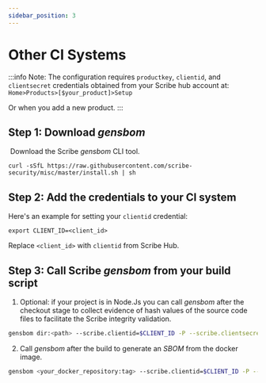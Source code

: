 ```yaml
---
sidebar_position: 3
---
```


# Other CI Systems

:::info Note:
The configuration requires `productkey`, `clientid`, and `clientsecret` credentials obtained from your Scribe hub account at: `Home>Products>[$your_product]>Setup`

Or when you add a new product.
:::

## Step 1: Download *gensbom*
​
Download the Scribe *gensbom* CLI tool.

```
curl -sSfL https://raw.githubusercontent.com/scribe-security/misc/master/install.sh | sh
```

## Step 2: Add the credentials to your CI system​

Here's an example for setting your `clientid` credential:
```
export CLIENT_ID=<client_id>
```
Replace `<client_id>` with `clientid` from Scribe Hub.

## Step 3: Call Scribe *gensbom* from your build script 

1. Optional: if your project is in Node.Js you can call *gensbom* after the checkout stage to collect evidence of hash values of the source code files to facilitate the Scribe integrity validation.

```bash
gensbom dir:<path> --scribe.clientid=$CLIENT_ID -P --scribe.clientsecret=$CLIENT_SECRET --scribe.productkey=$PRODUCT_KEY -E -f -v
```

2. Call *gensbom* after the build to generate an *SBOM* from the docker image.

```bash
gensbom <your_docker_repository:tag> --scribe.clientid=$CLIENT_ID -P --scribe.clientsecret=$CLIENT_SECRET --scribe.productkey=$PRODUCT_KEY -E -f -v
```